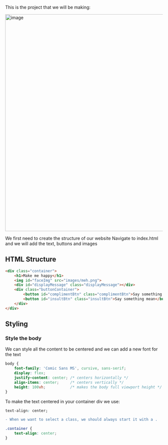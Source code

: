 This is the project that we will be making:

<img width="630" height="691" alt="image" src="https://github.com/user-attachments/assets/ab139d95-44ad-4646-a05f-1f65531e819b" />

We first need to create the structure of our website 
Navigate to index.html and we will add the text, buttons and images

## HTML Structure

```html
<div class="container">
    <h1>Make me happy</h1>
    <img id="faceImg" src="images/meh.png">
    <div id="displayMessage" class="displayMessage"></div>
    <div class="buttonContainer">
        <button id="complimentBtn" class="complimentBtn">Say something nice</button>
        <button id="insultBtn" class="insultBtn">Say something mean</button>
    </div>
</div>
```

## Styling 

### Style the body
We can style all the content to be centered and we can add a new font for the text

```css
body {
    font-family: 'Comic Sans MS', cursive, sans-serif;
    display: flex;
    justify-content: center; /* centers horizontally */
    align-items: center;     /* centers vertically */
    height: 100vh;           /* makes the body full viewport height */
}
```

To make the text centered in your container div
we use:

```css
text-align: center;
```

```diff
- When we want to select a class, we should always start it with a .
```

```css
.container {
    text-align: center;
}
```
